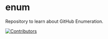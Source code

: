 # enum
Repository to learn about GitHub Enumeration.

































































































































[![Contributors](https://img.shields.io/badge/Contributors-3-brightgreen)](https://github.com/EurydiceCorp/enum/graphs/contributors)
